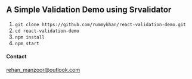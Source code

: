 ## A Simple Validation Demo using Srvalidator

1. `git clone https://github.com/rummykhan/react-validation-demo.git`
2. `cd react-validation-demo`
3. `npm install`
4. `npm start`


#### Contact
<a href="mailto://rehan_manzoor@outlook.com">rehan_manzoor@outlook.com</a>